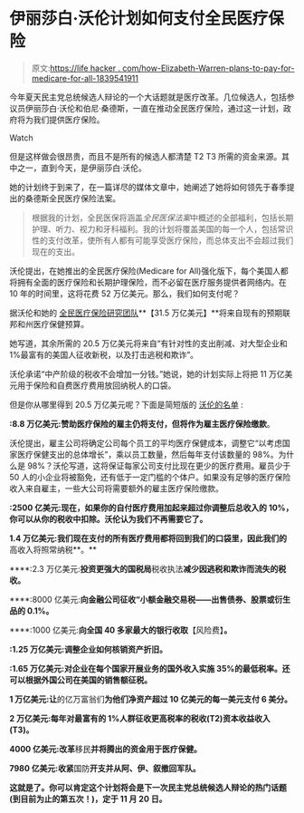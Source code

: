 # 伊丽莎白·沃伦计划如何支付全民医疗保险

> 原文:[https://life hacker . com/how-Elizabeth-Warren-plans-to-pay-for-medicare-for-all-1839541911](https://lifehacker.com/how-elizabeth-warren-plans-to-pay-for-medicare-for-all-1839541911)

今年夏天民主党总统候选人辩论的一个大话题就是医疗改革。几位候选人，包括参议员伊丽莎白·沃伦和伯尼·桑德斯，一直在推动全民医疗保险，通过这一计划，政府将为我们提供医疗保险。

Watch

但是这样做会很昂贵，而且不是所有的候选人都清楚 T2 T3 所需的资金来源。其中之一，直到今天，是伊丽莎白·沃伦。

她的计划终于到来了，在一篇详尽的媒体文章中，她阐述了她将如何领先于春季提出的桑德斯全民医疗保险法案。

> 根据我的计划，全民医保将涵盖*全民医保法案*中概述的全部福利，包括长期护理、听力、视力和牙科福利。我的计划将覆盖美国的每一个人，包括常识性的支付改革，使所有人都有可能享受医疗保险，而总体支出不会超过我们现在的支出。

沃伦提出，在她推出的全民医疗保险(Medicare for All)强化版下，每个美国人都将拥有全面的医疗保险和长期护理保险，而不必留在医疗服务提供者网络内。在 10 年的时间里，这将花费 52 万亿美元。那么，我们如何支付呢？

据沃伦和她的 [全民医疗保险研究团队](https://assets.ctfassets.net/4ubxbgy9463z/27ao9rfB6MbQgGmaXK4eGc/d06d5a224665324432c6155199afe0bf/Medicare_for_All_Revenue_Letter___Appendix.pdf)**【31.5 万亿美元】**将来自现有的预期联邦和州医疗保健预算。

她写道，其余所需的 20.5 万亿美元将来自“有针对性的支出削减、对大型企业和 1%最富有的美国人征收新税，以及打击逃税和欺诈”。

沃伦承诺“中产阶级的税收不会增加一分钱。”她说，她的计划实际上将把 11 万亿美元用于保险和自费医疗费用放回纳税人的口袋。

但是你从哪里得到 20.5 万亿美元呢？下面是简短版的 [沃伦的名单](https://medium.com/@teamwarren/ending-the-stranglehold-of-health-care-costs-on-american-families-bf8286b13086) :

**:8.8 万亿美元:**赞助医疗保险的雇主仍将支付，但将作为**雇主医疗保险缴款**。

沃伦提出，雇主公司将确定公司每个员工的平均医疗保健成本，调整它“以考虑国家医疗保健支出的总体增长”，乘以员工数量，然后每年支付该数量的 98%。为什么是 98%？沃伦写道，这将保证每家公司支付比现在更少的医疗费用。雇员少于 50 人的小企业将被豁免，还有低于一定门槛的个体户。如果没有足够的医疗保险收入来自雇主，一些大公司将需要额外的雇主医疗保险缴款。

**:2500 亿美元:**现在，如果你的自付医疗费用加起来超过你调整后总收入的 10%，你可以从你的税收中扣除**。沃伦认为我们不再需要它了。**

**1.4 万亿美元:我们现在支付的所有医疗费用都将回到我们的口袋里，因此我们的**高收入将照常纳税**。**

****:2.3 万亿美元:**投资更强大的国税局**税收执法**减少因逃税和欺诈而流失的税收。**

****:8000 亿美元:**向金融公司征收“**小额金融交易税**——出售债券、股票或衍生品的 0.1%。**

****:1000 亿美元:**向全国 40 多家最大的银行收取**【风险费】**。**

****:1.25 万亿美元:**调整企业如何核销**资产折旧**。**

****:1.65 万亿美元:**对企业在每个国家开展业务的**国外收入实施 35%的最低税率**。还可以根据外国公司在美国的销售额征税。**

**1 万亿美元:让**的亿万富翁们**为他们净资产超过 10 亿美元的每一美元支付 6 美分。**

**2 万亿美元:每年对最富有的 1%人群征收更高税率的税收(T2)资本收益收入(T3)。**

**4000 亿美元:改革**移民**并将腾出的资金用于医疗保健。**

**7980 亿美元:收紧**国防**开支并从阿、伊、叙撤回军队。**

**这就是了。你可以肯定这个计划将会是下一次民主党总统候选人辩论的热门话题(到目前为止的第五次！)，定于 11 月 20 日。**